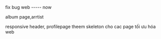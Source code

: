 fix bug web ----- now

album page,arrtist

responsive header, profilepage
theem skeleton cho cac page
tối ưu hóa web
